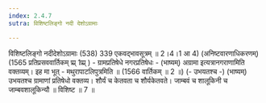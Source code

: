 ```yaml
---
index: 2.4.7
sutra: विशिष्टलिङ्गो नदी देशोऽग्रामाः

---
```

 विशिष्टलिङ्गो नदीदेशोऽग्रामाः (538) 339 एकवद्भावसूत्रम् ॥ 2।4।1 आ 4) (अनिष्टवारणाधिकरणम्) (1565 प्रतिप्रसववार्तिकम् प्र्प्र् 1प्र्प्र् ) - ग्रामप्रतिषेधे नगरप्रतिषेधः - (भाष्यम्) अग्रामा इत्यत्रानगराणामिति वक्तव्यम्। इह मा भूत्  -  मथुरापाटलिपुत्रमिति ॥ (1566 वार्तिकम् ॥ 2 ॥) (- उभयतश्च -) (भाष्यम्) उभयतश्च ग्रामाणां प्रतिषेधो वक्तव्य। शौर्यं च केतवता च शौर्यकेतवते। जाम्बवं च शालूकिनी च जाम्बवशालूकिन्यौ ॥ विशिष्ट ॥ 7 ॥ 